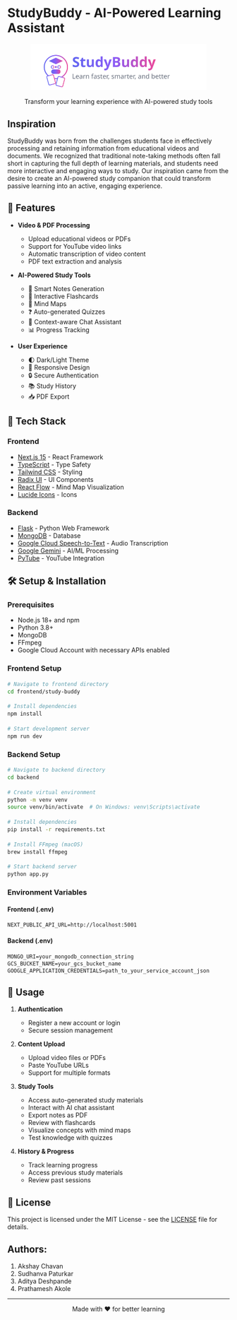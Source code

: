 # StudyBuddy - AI-Powered Learning Assistant

<div align="center">
  <img src="./frontend/study-buddy/public/logo.svg" alt="StudyBuddy Logo" width="400"/>
  <p>Transform your learning experience with AI-powered study tools</p>
</div>

## Inspiration

StudyBuddy was born from the challenges students face in effectively processing and retaining information from educational videos and documents. We recognized that traditional note-taking methods often fall short in capturing the full depth of learning materials, and students need more interactive and engaging ways to study. Our inspiration came from the desire to create an AI-powered study companion that could transform passive learning into an active, engaging experience.

## 🌟 Features

- **Video & PDF Processing**

  - Upload educational videos or PDFs
  - Support for YouTube video links
  - Automatic transcription of video content
  - PDF text extraction and analysis

- **AI-Powered Study Tools**

  - 📝 Smart Notes Generation
  - 🎴 Interactive Flashcards
  - 🧠 Mind Maps
  - ❓ Auto-generated Quizzes
  - 💬 Context-aware Chat Assistant
  - 📊 Progress Tracking

- **User Experience**
  - 🌓 Dark/Light Theme
  - 📱 Responsive Design
  - 🔒 Secure Authentication
  - 📚 Study History
  - 📥 PDF Export

## 🚀 Tech Stack

### Frontend

- [Next.js 15](https://nextjs.org/) - React Framework
- [TypeScript](https://www.typescriptlang.org/) - Type Safety
- [Tailwind CSS](https://tailwindcss.com/) - Styling
- [Radix UI](https://www.radix-ui.com/) - UI Components
- [React Flow](https://reactflow.dev/) - Mind Map Visualization
- [Lucide Icons](https://lucide.dev/) - Icons

### Backend

- [Flask](https://flask.palletsprojects.com/) - Python Web Framework
- [MongoDB](https://www.mongodb.com/) - Database
- [Google Cloud Speech-to-Text](https://cloud.google.com/speech-to-text) - Audio Transcription
- [Google Gemini](https://cloud.google.com/vertex-ai) - AI/ML Processing
- [PyTube](https://pytube.io/) - YouTube Integration

## 🛠️ Setup & Installation

### Prerequisites

- Node.js 18+ and npm
- Python 3.8+
- MongoDB
- FFmpeg
- Google Cloud Account with necessary APIs enabled

### Frontend Setup

```bash
# Navigate to frontend directory
cd frontend/study-buddy

# Install dependencies
npm install

# Start development server
npm run dev
```

### Backend Setup

```bash
# Navigate to backend directory
cd backend

# Create virtual environment
python -m venv venv
source venv/bin/activate  # On Windows: venv\Scripts\activate

# Install dependencies
pip install -r requirements.txt

# Install FFmpeg (macOS)
brew install ffmpeg

# Start backend server
python app.py
```

### Environment Variables

#### Frontend (.env)

```env
NEXT_PUBLIC_API_URL=http://localhost:5001
```

#### Backend (.env)

```env
MONGO_URI=your_mongodb_connection_string
GCS_BUCKET_NAME=your_gcs_bucket_name
GOOGLE_APPLICATION_CREDENTIALS=path_to_your_service_account_json
```

## 📝 Usage

1. **Authentication**

   - Register a new account or login
   - Secure session management

2. **Content Upload**

   - Upload video files or PDFs
   - Paste YouTube URLs
   - Support for multiple formats

3. **Study Tools**

   - Access auto-generated study materials
   - Interact with AI chat assistant
   - Export notes as PDF
   - Review with flashcards
   - Visualize concepts with mind maps
   - Test knowledge with quizzes

4. **History & Progress**
   - Track learning progress
   - Access previous study materials
   - Review past sessions

## 📄 License

This project is licensed under the MIT License - see the [LICENSE](LICENSE) file for details.

## Authors:

1. Akshay Chavan
2. Sudhanva Paturkar
3. Aditya Deshpande
4. Prathamesh Akole

---

<div align="center">
  Made with ❤️ for better learning
</div>

